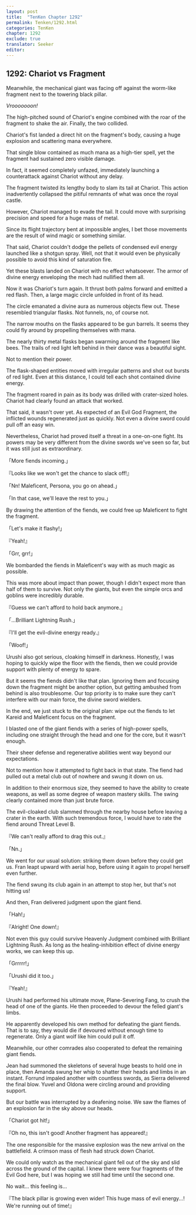 ```yaml
---
layout: post
title:  "TenKen Chapter 1292"
permalink: Tenken/1292.html
categories: TenKen
chapter: 1292
exclude: true
translator: Seeker
editor: 
---
```

<h2>1292: Chariot vs Fragment</h2>

Meanwhile, the mechanical giant was facing off against the worm-like fragment next to the towering black pillar.

*Vrooooooon!*

The high-pitched sound of Chariot's engine combined with the roar of the fragment to shake the air. Finally, the two collided.

Chariot's fist landed a direct hit on the fragment's body, causing a huge explosion and scattering mana everywhere.

That single blow contained as much mana as a high-tier spell, yet the fragment had sustained zero visible damage.

In fact, it seemed completely unfazed, immediately launching a counterattack against Chariot without any delay.

The fragment twisted its lengthy body to slam its tail at Chariot. This action inadvertently collapsed the pitiful remnants of what was once the royal castle.

However, Chariot managed to evade the tail. It could move with surprising precision and speed for a huge mass of metal.

Since its flight trajectory bent at impossible angles, I bet those movements are the result of wind magic or something similar.

That said, Chariot couldn't dodge the pellets of condensed evil energy launched like a shotgun spray. Well, not that it would even be physically possible to avoid this kind of saturation fire.

Yet these blasts landed on Chariot with no effect whatsoever. The armor of divine energy enveloping the mech had nullified them all.

Now it was Chariot's turn again. It thrust both palms forward and emitted a red flash. Then, a large magic circle unfolded in front of its head.

The circle emanated a divine aura as numerous objects flew out. These resembled triangular flasks. Not funnels, no, of course not.

The narrow mouths on the flasks appeared to be gun barrels. It seems they could fly around by propelling themselves with mana.

The nearly thirty metal flasks began swarming around the fragment like bees. The trails of red light left behind in their dance was a beautiful sight.

Not to mention their power.

The flask-shaped entities moved with irregular patterns and shot out bursts of red light. Even at this distance, I could tell each shot contained divine energy.

The fragment roared in pain as its body was drilled with crater-sized holes. Chariot had clearly found an attack that worked.

That said, it wasn't over yet. As expected of an Evil God Fragment, the inflicted wounds regenerated just as quickly. Not even a divine sword could pull off an easy win.

Nevertheless, Chariot had proved itself a threat in a one-on-one fight. Its powers may be very different from the divine swords we've seen so far, but it was still just as extraordinary.

「More fiends incoming.」

『Looks like we won't get the chance to slack off!』

「Nn! Maleficent, Persona, you go on ahead.」

「In that case, we'll leave the rest to you.」

By drawing the attention of the fiends, we could free up Maleficent to fight the fragment.

「Let's make it flashy!」

『Yeah!』

「Grr, grr!」

We bombarded the fiends in Maleficent's way with as much magic as possible.

This was more about impact than power, though I didn't expect more than half of them to survive. Not only the giants, but even the simple orcs and goblins were incredibly durable.

『Guess we can't afford to hold back anymore.』

「...Brilliant Lightning Rush.」

『I'll get the evil-divine energy ready.』

「Woof!」

Urushi also got serious, cloaking himself in darkness. Honestly, I was hoping to quickly wipe the floor with the fiends, then we could provide support with plenty of energy to spare.

But it seems the fiends didn't like that plan. Ignoring them and focusing down the fragment might be another option, but getting ambushed from behind is also troublesome. Our top priority is to make sure they can't interfere with our main force, the divine sword wielders.

In the end, we just stuck to the original plan: wipe out the fiends to let Kareid and Maleficent focus on the fragment.

I blasted one of the giant fiends with a series of high-power spells, including one straight through the head and one for the core, but it wasn't enough.

Their sheer defense and regenerative abilities went way beyond our expectations.

Not to mention how it attempted to fight back in that state. The fiend had pulled out a metal club out of nowhere and swung it down on us.

In addition to their enormous size, they seemed to have the ability to create weapons, as well as some degree of weapon mastery skills. The swing clearly contained more than just brute force.

The evil-cloaked club slammed through the nearby house before leaving a crater in the earth. With such tremendous force, I would have to rate the fiend around Threat Level B.

『We can't really afford to drag this out.』

「Nn.」

We went for our usual solution: striking them down before they could get us. Fran leapt upward with aerial hop, before using it again to propel herself even further.

The fiend swung its club again in an attempt to stop her, but that's not hitting us!

And then, Fran delivered judgment upon the giant fiend.

「Hah!」

『Alright! One down!』

Not even this guy could survive Heavenly Judgment combined with Brilliant Lightning Rush. As long as the healing-inhibition effect of divine energy works, we can keep this up.

「Grrrrr!」

「Urushi did it too.」

『Yeah!』

Urushi had performed his ultimate move, Plane-Severing Fang, to crush the head of one of the giants. He then proceeded to devour the felled giant's limbs.

He apparently developed his own method for defeating the giant fiends. That is to say, they would die if devoured without enough time to regenerate. Only a giant wolf like him could pull it off.

Meanwhile, our other comrades also cooperated to defeat the remaining giant fiends.

Jean had summoned the skeletons of several huge beasts to hold one in place, then Amanda swung her whip to shatter their heads and limbs in an instant. Forrund impaled another with countless swords, as Sierra delivered the final blow. Yuvel and Oldona were circling around and providing support.

But our battle was interrupted by a deafening noise. We saw the flames of an explosion far in the sky above our heads.

「Chariot got hit!」

『Oh no, this isn't good! Another fragment has appeared!』

The one responsible for the massive explosion was the new arrival on the battlefield. A crimson mass of flesh had struck down Chariot.

We could only watch as the mechanical giant fell out of the sky and slid across the ground of the capital. I knew there were four fragments of the Evil God here, but I was hoping we still had time until the second one.

No wait... this feeling is...

『The black pillar is growing even wider! This huge mass of evil energy...! We're running out of time!』



